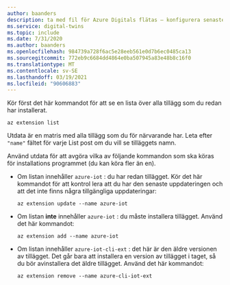 ```yaml
---
author: baanders
description: ta med fil för Azure Digitals flätas – konfigurera senaste IoT-tillägget
ms.service: digital-twins
ms.topic: include
ms.date: 7/31/2020
ms.author: baanders
ms.openlocfilehash: 984739a728f6ac5e28eeb561e0d7b6ec0485ca13
ms.sourcegitcommit: 772eb9c6684dd4864e0ba507945a83e48b8c16f0
ms.translationtype: MT
ms.contentlocale: sv-SE
ms.lasthandoff: 03/19/2021
ms.locfileid: "90606883"
---
```

Kör först det här kommandot för att se en lista över alla tillägg som du redan har installerat.

```azurecli-interactive
az extension list
```

Utdata är en matris med alla tillägg som du för närvarande har. Leta efter `"name"` fältet för varje List post om du vill se tilläggets namn.

Använd utdata för att avgöra vilka av följande kommandon som ska köras för installations programmet (du kan köra fler än en).
* Om listan innehåller `azure-iot` : du har redan tillägget. Kör det här kommandot för att kontrol lera att du har den senaste uppdateringen och att det inte finns några tillgängliga uppdateringar:

   ```azurecli-interactive
   az extension update --name azure-iot
   ```

* Om listan **inte** innehåller `azure-iot` : du måste installera tillägget. Använd det här kommandot:

    ```azurecli-interactive
    az extension add --name azure-iot
    ```

* Om listan innehåller `azure-iot-cli-ext` : det här är den äldre versionen av tillägget. Det går bara att installera en version av tillägget i taget, så du bör avinstallera det äldre tillägget. Använd det här kommandot:

   ```azurecli-interactive
   az extension remove --name azure-cli-iot-ext
   ```